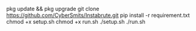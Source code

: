 pkg update && pkg upgrade
git clone https://github.com/CyberSmits/Instabrute.git
pip install -r requirement.txt
chmod +x setup.sh
chmod +x run.sh
./setup.sh
./run.sh
